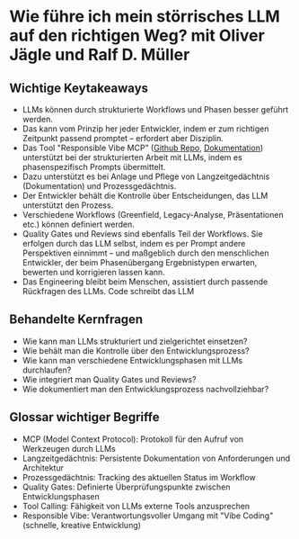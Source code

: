 # Wie führe ich mein störrisches LLM auf den richtigen Weg? mit Oliver Jägle und Ralf D. Müller

## Wichtige Keytakeaways

- LLMs können durch strukturierte Workflows und Phasen besser geführt werden.
- Das kann vom Prinzip her jeder Entwickler, indem er zum richtigen Zeitpunkt passend promptet – erfordert aber Disziplin.
- Das Tool "Responsible Vibe MCP" ([Github Repo](https://github.com/mrsimpson/vibe-feature-mcp), [Dokumentation](https://mrsimpson.github.io/responsible-vibe-mcp/)) unterstützt bei der strukturierten Arbeit mit LLMs, indem es phasenspezifisch Prompts übermittelt.
- Dazu unterstützt es bei Anlage und Pflege von Langzeitgedächtnis (Dokumentation) und Prozessgedächtnis.
- Der Entwickler behält die Kontrolle über Entscheidungen, das LLM unterstützt den Prozess.
- Verschiedene Workflows (Greenfield, Legacy-Analyse, Präsentationen etc.) können definiert werden.
- Quality Gates und Reviews sind ebenfalls Teil der Workflows. Sie erfolgen durch das LLM selbst, indem es per Prompt andere Perspektiven einnimmt – und maßgeblich durch den menschlichen Entwickler, der beim Phasenübergang Ergebnistypen erwarten, bewerten und korrigieren lassen kann.
- Das Engineering bleibt beim Menschen, assistiert durch passende Rückfragen des LLMs. Code schreibt das LLM

## Behandelte Kernfragen

- Wie kann man LLMs strukturiert und zielgerichtet einsetzen?
- Wie behält man die Kontrolle über den Entwicklungsprozess?
- Wie kann man verschiedene Entwicklungsphasen mit LLMs durchlaufen?
- Wie integriert man Quality Gates und Reviews?
- Wie dokumentiert man den Entwicklungsprozess nachvollziehbar?

## Glossar wichtiger Begriffe

- MCP (Model Context Protocol): Protokoll für den Aufruf von Werkzeugen durch LLMs
- Langzeitgedächtnis: Persistente Dokumentation von Anforderungen und Architektur
- Prozessgedächtnis: Tracking des aktuellen Status im Workflow
- Quality Gates: Definierte Überprüfungspunkte zwischen Entwicklungsphasen
- Tool Calling: Fähigkeit von LLMs externe Tools anzusprechen
- Responsible Vibe: Verantwortungsvoller Umgang mit "Vibe Coding" (schnelle, kreative Entwicklung)
